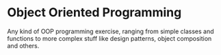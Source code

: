 # Object Oriented Programming

Any kind of OOP programming exercise, ranging from simple classes and functions to more complex stuff like design patterns, object composition and others.
